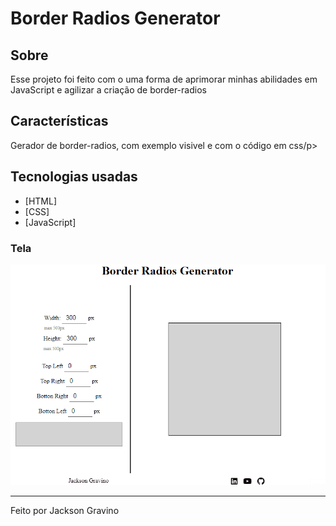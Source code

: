 # Border Radios Generator

## Sobre

<p>Esse projeto foi feito com o uma forma de aprimorar minhas abilidades em JavaScript e agilizar a criação de border-radios</p>

## Características

<p>Gerador de border-radios, com exemplo visivel e com o código em css/p>

## Tecnologias usadas

- [HTML]
- [CSS]
- [JavaScript]

### Tela

<div>
  <img alt="Readme" title="Readme" src="BorderRadiosReadme.gif" />
</div>

---

Feito por Jackson Gravino
